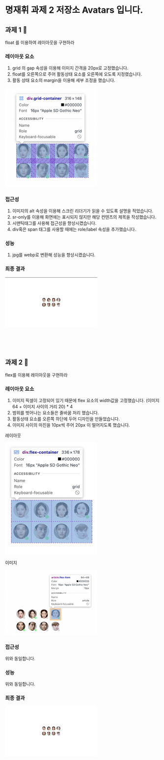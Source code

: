 # 명재휘 과제 2 저장소 Avatars 입니다.

## 과제 1 📌

float 를 이용하여 레이아웃을 구현하라

### 레이아웃 요소

1. grid 의 gap 속성을 이용해 이미지 간격을 20px로 고정했습니다.
2. float를 오른쪽으로 주어 활동상태 요소를 오른쪽에 오도록 지정랬습니다.
3. 활동 상태 요소의 margin을 이용해 세부 조정을 했습니다.

<img width="300" src="./images/detail.png" alt="레이아웃 디테일">

### 접근성

1. 이미지의 alt 속성을 이용해 스크린 리더기가 읽을 수 있도록 설명을 적었습니다.
2. sr-only를 이용해 화면에는 표시되지 않지만 해당 컨텐츠의 제목을 작성했습니다.
3. 시맨틱태그를 사용해 접근성을 향상시켰습니다.
4. div혹은 span 태그를 사용할 때에는 role/label 속성을 추가했습니다.

### 성능

1. jpg를 webp로 변환해 성능을 향상시켰습니다.

### 최종 결과

<img width="300" src="./images/image.png" alt="최종결과">

<br><br><br>

## 과제 2 📌

flex를 이용해 레이아웃을 구현하라

### 레이아웃 요소

1. 이미지 픽셀이 고정되어 있기 때문에 flex 요소의 width값을 고정했습니다. (이미지 64 + 이미지 사이의 거리 20) \* 4
2. 범위를 벗어나는 요소들은 줄바꿈 처리 했습니다.
3. 활동상태 요소를 오른쪽 하단에 두어 디자인을 만들었습니다.
4. 이미지 사이의 마진을 10px씩 주어 20px 이 떨어지도록 했습니다.

레이아웃

<img width="300" src="./images/image2.png" alt="레이아웃 디테일">

이미지

<img width="300" src="./images/image3.png" alt="레이아웃 디테일">

### 접근성

위와 동일합니다.

### 성능

위와 동일합니다.

### 최종 결과

<img width="300" src="./images/image-flex.png" alt="레이아웃 디테일">
